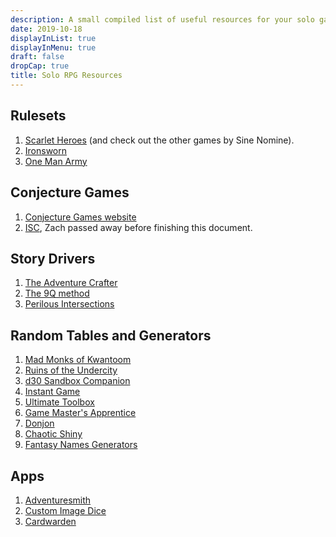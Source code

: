 ```yaml
---
description: A small compiled list of useful resources for your solo games
date: 2019-10-18
displayInList: true
displayInMenu: true
draft: false
dropCap: true
title: Solo RPG Resources
---
```


## Rulesets

1. [Scarlet Heroes](https://www.drivethrurpg.com/product/127180/Scarlet-Heroes?affiliate_id=909715) (and check out the other games by Sine Nomine).
2. [Ironsworn](https://www.ironswornrpg.com/)
3. [One Man Army](https://github.com/rpg-tips/resources/blob/master/docs/one-man-army.pdf)

## Conjecture Games

1. [Conjecture Games website](http://conjecturegames.com/)
2. [ISC](https://github.com/rpg-tips/resources/blob/master/docs/isc.pdf), Zach passed away before finishing this document.

## Story Drivers

1. [The Adventure Crafter](https://wordmillgames.com/the-adventure-crafter.html)
2. [The 9Q method](https://drive.google.com/file/d/0B_68vh2U4DoKSzdCdEFZMFlNd0E/view)
3. [Perilous Intersections](http://noonetoplay.blogspot.com/2014/09/perilous-intersections-v-10.html)

## Random Tables and Generators

1. [Mad Monks of Kwantoom](https://www.drivethrurpg.com/product/129506/Mad-Monks-of-Kwantoom?affiliate_id=909715)
2. [Ruins of the Undercity](https://www.drivethrurpg.com/product/109821/Ruins-of-the-Undercity?affiliate_id=909715)
3. [d30 Sandbox Companion](https://www.drivethrurpg.com/product/124392/d30-Sandbox-Companion?affiliate_id=909715)
4. [Instant Game](http://www.nerdprideradio.com/Content/Downloads/InstantGame.pdf)
5. [Ultimate Toolbox](https://www.drivethrurpg.com/product/63106/Ultimate-Toolbox?affiliate_id=909715)
6. [Game Master's Apprentice](https://www.drivethrucards.com/product/125685/The-GameMasters-Apprentice-Base-Deck?affiliate_id=909715)
7. [Donjon](https://donjon.bin.sh/)
8. [Chaotic Shiny](http://chaoticshiny.com/index.php)
9. [Fantasy Names Generators](https://www.fantasynamegenerators.com/)

## Apps

1. [Adventuresmith](https://play.google.com/store/apps/details?id=org.steavesea.adventuresmith&hl=en)
2. [Custom Image Dice](https://play.google.com/store/apps/details?id=org.boardnaut.studios.customimagedice&hl=en_US)
3. [Cardwarden](http://cardwarden.com/)
